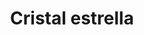 ---
title: Cristal estrella
date: 
draft: false

# descripcion
description : Aros pasantes en plata 925 con detalles en microcubic. Precio por par.

materials: 

color: 

dimensions: largo 1.4cm

code: 01-03-0894

type: "Aros"

categories: []

price: $2.710,00

price_eftvo: $2.300,00

# Images
# first image will be shown in the product page
images:
  # - image: "images/path_to_image"
  # La ubicacion de las imagenes es imagenes/Aros/Aros.Microcubic/01-03-0894-cristal-estrella
  - image: "./images/aros/microcubic/01-03-0894-cristal-estrella_a.jpg"
  - image: "./images/aros/microcubic/01-03-0894-cristal-estrella_b.jpg"
---